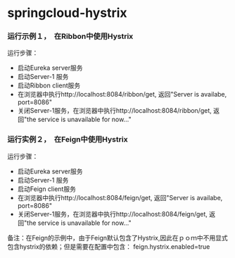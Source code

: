 # springcloud-hystrix

### 运行示例１，　在Ribbon中使用Hystrix

运行步骤：
  * 启动Eureka server服务
  * 启动Server-1 服务
  * 启动Ribbon client服务
  * 在浏览器中执行http://localhost:8084/ribbon/get, 返回"Server is availabe, port=8086"
  * 关闭Server-1服务，在浏览器中执行http://localhost:8084/ribbon/get, 返回"the service is unavailable for now..."

### 运行实例２，　在Feign中使用Hystrix

运行步骤：
  * 启动Eureka server服务
  * 启动Server-1 服务
  * 启动Feign client服务
  * 在浏览器中执行http://localhost:8084/feign/get, 返回"Server is availabe, port=8086"
  * 关闭Server-1服务，在浏览器中执行http://localhost:8084/feign/get, 返回"the service is unavailable for now..."

备注：在Feign的示例中，由于Feign默认包含了Hystrix,因此在ｐｏｍ中不用显式包含hystrix的依赖；但是需要在配置中包含：
    feign.hystrix.enabled=true
